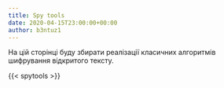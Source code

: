 ```yaml
---
title: Spy tools
date: 2020-04-15T23:00:00+00:00
author: b3ntuz1
---
```

На цій сторінці буду збирати реалізації класичних алгоритмів шифрування відкритого тексту.


{{< spytools >}}
